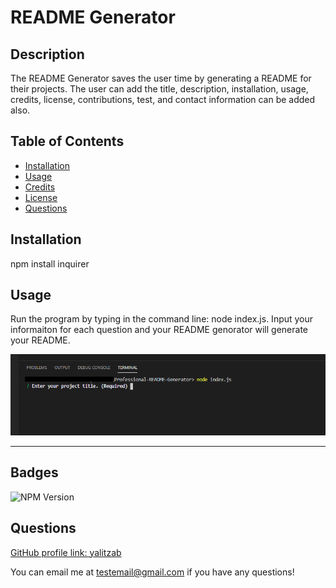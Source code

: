 # README Generator 

## Description 
The README Generator saves the user time by generating a README for their projects. The user can add the title, description, installation, usage, credits, license, contributions, test, and contact information can be added also. 

## Table of Contents

* [Installation](#installation)
* [Usage](#usage)
* [Credits](#credits)
* [License](#license)
* [Questions](#questions)

## Installation

npm install inquirer

## Usage 

Run the program by typing in the command line: node index.js. Input your informaiton for each question and your README genorator will generate your README. 

![alt text](https://github.com/yalitzab/Professional-README-Generator/blob/main/RunProgramSnip.png "Run Program")

---
  
## Badges

![NPM Version](https://img.shields.io/npm/v/npm.svg?style=flat)

## Questions

[GitHub profile link: yalitzab](https://github.com/yalitzab)

You can email me at testemail@gmail.com if you have any questions!